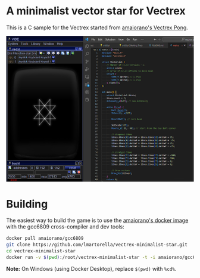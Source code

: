 # A minimalist vector star for Vectrex

This is a C sample for the Vectrex started from [amaiorano's Vectrex Pong](https://github.com/amaiorano/vectrex-pong).

![](./doc/sshot.png)

# Building

The easiest way to build the game is to use the [amaiorano's docker image](https://github.com/amaiorano/gcc6809-docker) with the gcc6809 cross-compiler and dev tools:

```bash
docker pull amaiorano/gcc6809
git clone https://github.com/lmartorella/vectrex-minimalist-star.git
cd vectrex-minimalist-star
docker run -v $(pwd):/root/vectrex-minimalist-star -t -i amaiorano/gcc6809 make -C vectrex-minimalist-star
```

**Note:** On Windows (using Docker Desktop), replace ```$(pwd)``` with ```%cd%```.

